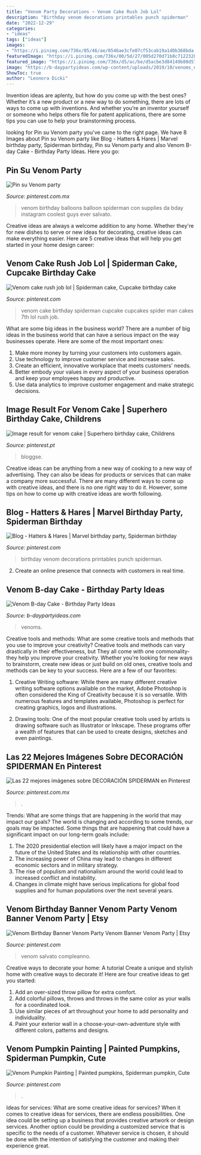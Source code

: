 ```yaml
---
title: "Venom Party Decorations ~ Venom Cake Rush Job Lol"
description: "Birthday venom decorations printables punch spiderman"
date: "2022-12-29"
categories:
- "ideas"
tags: ["ideas"]
images:
- "https://i.pinimg.com/736x/05/46/ae/0546ae3cfe07cf53cab19a1d0b368bda.jpg"
featuredImage: "https://i.pinimg.com/736x/00/5d/27/005d270d71b8c7122328ad184c097003.jpg"
featured_image: "https://i.pinimg.com/736x/d5/ac/be/d5acbe3d84149b80d57ff903839ceba6--venom-birthday-party-th-birthday.jpg"
image: "https://b-daypartyideas.com/wp-content/uploads/2019/10/venoms_eyes.png"
ShowToc: true
author: "Leonora Dicki"
---
```



Invention ideas are aplenty, but how do you come up with the best ones? Whether it’s a new product or a new way to do something, there are lots of ways to come up with inventions. And whether you’re an inventor yourself or someone who helps others file for patent applications, there are some tips you can use to help your brainstorming process.

	

		
looking for Pin su Venom party you've came to the right page. We have 8 Images about Pin su Venom party like Blog - Hatters &amp; Hares | Marvel birthday party, Spiderman birthday, Pin su Venom party and also Venom B-day Cake - Birthday Party Ideas. Here you go:
		
    
## Pin Su Venom Party

<img loading=lazy src="https://i.pinimg.com/736x/d5/ac/be/d5acbe3d84149b80d57ff903839ceba6--venom-birthday-party-th-birthday.jpg" onerror="this.onerror=null;this.src='https://tse3.mm.bing.net/th?id=OIP.Y8bM2KOlO55ciedS2dcpqAHaHa&amp;pid=15.1';" alt="Pin su Venom party">

_Source: pinterest.com.mx_

>venom birthday balloons balloon spiderman con supplies da bday instagram coolest guys ever salvato. 

	

Creative ideas are always a welcome addition to any home. Whether they're for new dishes to serve or new ideas for decorating, creative ideas can make everything easier. Here are 5 creative ideas that will help you get started in your home design career: 

    
## Venom Cake Rush Job Lol | Spiderman Cake, Cupcake Birthday Cake

<img loading=lazy src="https://i.pinimg.com/originals/3c/a0/44/3ca04446d2c2f0526cef981ebf4209a3.jpg" onerror="this.onerror=null;this.src='https://tse2.mm.bing.net/th?id=OIP.B_M7rUf1UAiHohAgy3cIhAHaJ6&amp;pid=15.1';" alt="Venom cake rush job lol | Spiderman cake, Cupcake birthday cake">

_Source: pinterest.com_

>venom cake birthday spiderman cupcake cupcakes spider man cakes 7th lol rush job. 

	

What are some big ideas in the business world?
There are a number of big ideas in the business world that can have a serious impact on the way businesses operate. Here are some of the most important ones: 
1. Make more money by turning your customers into customers again.
2. Use technology to improve customer service and increase sales.
3. Create an efficient, innovative workplace that meets customers' needs.
4. Better embody your values in every aspect of your business operation and keep your employees happy and productive.
5. Use data analytics to improve customer engagement and make strategic decisions.

    
## Image Result For Venom Cake | Superhero Birthday Cake, Childrens

<img loading=lazy src="https://i.pinimg.com/736x/00/5d/27/005d270d71b8c7122328ad184c097003.jpg" onerror="this.onerror=null;this.src='https://tse2.mm.bing.net/th?id=OIP.RIGDfOU3upN702eKCi45SAHaHW&amp;pid=15.1';" alt="Image result for venom cake | Superhero birthday cake, Childrens">

_Source: pinterest.pt_

>bloggse. 

	

Creative ideas can be anything from a new way of cooking to a new way of advertising. They can also be ideas for products or services that can make a company more successful. There are many different ways to come up with creative ideas, and there is no one right way to do it. However, some tips on how to come up with creative ideas are worth following.

    
## Blog - Hatters &amp; Hares | Marvel Birthday Party, Spiderman Birthday

<img loading=lazy src="https://i.pinimg.com/736x/c3/28/82/c328826465f882de06daecef6f16a19b.jpg" onerror="this.onerror=null;this.src='https://tse1.mm.bing.net/th?id=OIP.TIQI0wOWmXeO4d9190-uRQHaFj&amp;pid=15.1';" alt="Blog - Hatters &amp; Hares | Marvel birthday party, Spiderman birthday">

_Source: pinterest.com_

>birthday venom decorations printables punch spiderman. 

	

2. Create an online presence that connects with customers in real time.

    
## Venom B-day Cake - Birthday Party Ideas

<img loading=lazy src="https://b-daypartyideas.com/wp-content/uploads/2019/10/venoms_eyes.png" onerror="this.onerror=null;this.src='https://tse3.mm.bing.net/th?id=OIP.Ni5vcSeHSccNCaisHkyf9gHaHa&amp;pid=15.1';" alt="Venom B-day Cake - Birthday Party Ideas">

_Source: b-daypartyideas.com_

>venoms. 

	

Creative tools and methods: What are some creative tools and methods that you use to improve your creativity?
Creative tools and methods can vary drastically in their effectiveness, but They all come with one commonality- they help you improve your creativity. Whether you’re looking for new ways to brainstorm, create new ideas or just build on old ones, creative tools and methods can be key to your success. Here are a few of our favorites: 
1. Creative Writing software: While there are many different creative writing software options available on the market, Adobe Photoshop is often considered the King of Creativity because it is so versatile. With numerous features and templates available, Photoshop is perfect for creating graphics, logos and illustrations.

2. Drawing tools: One of the most popular creative tools used by artists is drawing software such as Illustrator or Inkscape. These programs offer a wealth of features that can be used to create designs, sketches and even paintings.

    
## Las 22 Mejores Imágenes Sobre DECORACIÓN SPIDERMAN En Pinterest

<img loading=lazy src="https://s-media-cache-ak0.pinimg.com/736x/9a/97/12/9a9712d1061b200357aaef4c5f6e5e5d--spiderman-birthday-ideas-superhero-birthday-party.jpg" onerror="this.onerror=null;this.src='https://tse4.mm.bing.net/th?id=OIP.CRjlO9oUqOnk2qa8zA-COgHaE6&amp;pid=15.1';" alt="Las 22 mejores imágenes sobre DECORACIÓN SPIDERMAN en Pinterest">

_Source: pinterest.com.mx_

>. 

	

Trends: What are some things that are happening in the world that may impact our goals?
The world is changing and according to some trends, our goals may be impacted. Some things that are happening that could have a significant impact on our long-term goals include:
1. The 2020 presidential election will likely have a major impact on the future of the United States and its relationship with other countries.
2. The increasing power of China may lead to changes in different economic sectors and in military strategy.
3. The rise of populism and nationalism around the world could lead to increased conflict and instability.
4. Changes in climate might have serious implications for global food supplies and for human populations over the next several years.

    
## Venom Birthday Banner Venom Party Venom Banner Venom Party | Etsy

<img loading=lazy src="https://i.pinimg.com/736x/05/46/ae/0546ae3cfe07cf53cab19a1d0b368bda.jpg" onerror="this.onerror=null;this.src='https://tse3.mm.bing.net/th?id=OIP.uwPVAEVvbCFZp8ighSrjrAHaHa&amp;pid=15.1';" alt="Venom Birthday Banner Venom Party Venom Banner Venom Party | Etsy">

_Source: pinterest.com_

>venom salvato compleanno. 

	

Creative ways to decorate your home: A tutorial
Create a unique and stylish home with creative ways to decorate it! Here are four creative ideas to get you started: 
1. Add an over-sized throw pillow for extra comfort.
2. Add colorful pillows, throws and throws in the same color as your walls for a coordinated look. 
3. Use similar pieces of art throughout your home to add personality and individuality. 
4. Paint your exterior wall in a choose-your-own-adventure style with different colors, patterns and designs.

    
## Venom Pumpkin Painting | Painted Pumpkins, Spiderman Pumpkin, Cute

<img loading=lazy src="https://i.pinimg.com/736x/bc/d5/15/bcd5151e851168d930ad99f65c3a8a74.jpg" onerror="this.onerror=null;this.src='https://tse3.mm.bing.net/th?id=OIP.z9TcaSt7irKUkPFzHJqFFQHaNL&amp;pid=15.1';" alt="Venom Pumpkin Painting | Painted pumpkins, Spiderman pumpkin, Cute">

_Source: pinterest.com_

>. 

	

Ideas for services: What are some creative ideas for services?
When it comes to creative ideas for services, there are endless possibilities. One idea could be setting up a business that provides creative artwork or design services. Another option could be providing a customized service that is specific to the needs of a customer. Whatever service is chosen, it should be done with the intention of satisfying the customer and making their experience great.

